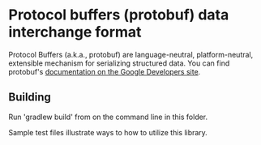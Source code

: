 Protocol buffers (protobuf) data interchange format
===================================================

Protocol Buffers (a.k.a., protobuf) are language-neutral, platform-neutral, extensible 
mechanism for serializing structured data. You can find protobuf's 
[documentation on the Google Developers site](https://developers.google.com/protocol-buffers/).

Building
------------
Run 'gradlew build' from on the command line in this folder.

Sample test files illustrate ways to how to utilize this library.

